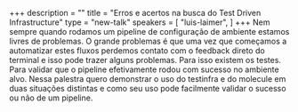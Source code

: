 +++
description = ""
title = "Erros e acertos na busca do Test Driven Infrastructure"
type = "new-talk"
speakers = [
        "luis-laimer",
]
+++
Nem sempre quando rodamos um pipeline de configuração de ambiente estamos livres de problemas. O grande problemas é que uma vez que começamos a automatizar estes fluxos perdemos contato com o feedback direto do terminal e isso pode trazer alguns problemas. Para isso existem os testes. Para validar que o pipeline efetivamente rodou com sucesso no ambiente alvo. Nessa palestra quero demonstrar o uso do testinfra e do molecule em duas situações distintas e como seu uso pode facilmente  validar o sucesso ou não de um pipeline.